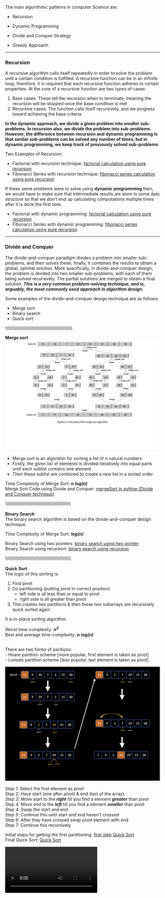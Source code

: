 The main algorithmic patterns in computer Science are:
* Recursion

* Dynamic Programming
  
* Divide and Conquer Strategy

* Greedy Approach

---------------------------------
### **Recursion**

A recursive algorithm calls itself repeatedly in order to solve the problem until a certain condition is fulfilled. A recursive function can be in an infinite loop; therefore, it is required that each recursive function adheres to certain properties. At the core of a recursive function are two types of cases:

1. Base cases: These tell the recursion when to terminate, meaning the recursion will be stopped once the base condition is met
2. Recursive cases: The function calls itself recursively, and we progress toward achieving the base criteria.

**In the dynamic approach, we divide a given problem into smaller sub-problems. In recursion also, we divide the problem into sub-problems. However, the difference between recursion and dynamic programming is that similar sub-problems can be solved any number of times, but in dynamic programming, we keep track of previously solved sub-problems**

Two Examples of Recursion:
* Factorial with recursion technique: [factorial calculation using pure recursion](factorialWithRecursion.py)
* Fibonacci Series with recursion technique: [fibonacci series calculation using pure recursion](fibonacciSeriesWithRecursion.py)

If these same problems were to solve using **dynamic programming** then, we would have to make sure that intermediate results are store in some data structure so that we don't end up calculating computations multiple times after it is done the first time.

* Factorial with dynamic programming: [factorial calculation using pure recursion](factorialWithDP.py)
* Fibonacci Series with dynamic programming: [fibonacci series calculation using pure recursion](fibonacciSeriesWithDP.py)

---------------------------------
### **Divide and Conquer**

The divide-and-conquer paradigm divides a problem into smaller sub-problems, and then solves these; finally, it combines the results to obtain a global, optimal solution. More specifically, in divide-and-conquer design, the problem is divided into two smaller sub-problems, with each of them being solved recursively. The partial solutions are merged to obtain a final solution. ***This is a very common problem-solving technique, and is, arguably, the most commonly used approach in algorithm design.***

Some examples of the divide-and-conquer design technique are as follows:
* Merge sort
* Binary search
* Quick sort

\\\\\\\\\\\\\\\\\\\\\\\\\\\\\\\\\\\\\\\\\\\\\\\\\\\\\\\\\\\\\\\\\\\\\\\\\\\\\\\\\\\\\\\\\\\\\\\\\\\

**Merge sort**
![Merge Sort](Merge_Sort.png)

+ Merge sort is an algorithm for sorting a list of n natural numbers
+ Firstly, the given list of elements is divided iteratively into equal parts until each sublist contains one element
+ Then these sublist are combined to create a new list in a sorted order

Time Complexity of Merge Sort: **n** ***log(n)*** <br>
Merge Sort Code using Divide and Conquer: [mergeSort in python \[Divide and Conquer technique\] ](mergeSort.py)

\\\\\\\\\\\\\\\\\\\\\\\\\\\\\\\\\\\\\\\\\\\\\\\\\\\\\\\\\\\\\\\\\\\\\\\\\\\\\\\\\\\\\\\\\\\\\\\\\\\
<br>
**Binary Search** <br>
The binary search algorithm is based on the divide-and-conquer design technique. 

Time Complexity of Merge Sort: ***log(n)***

Binary Search using two pointers: [binary search using two pointer](binarySearchTwoPointer.py) <br>
Binary Search using recursion: [binary search using recursion](binarySearchRecursion.py)


\\\\\\\\\\\\\\\\\\\\\\\\\\\\\\\\\\\\\\\\\\\\\\\\\\\\\\\\\\\\\\\\\\\\\\\\\\\\\\\\\\\\\\\\\\\\\\\\\\\
<br>
**Quick Sort** <br>
The logic of this sorting is:
1. Find pivot
2. Do partitioning (putting pivot in correct position)
   - left side is all less than or equal to pivot
   - right side is all greater than pivot
3. This creates two partitions & then these two subarrays are recursively quick sorted again

It is in-place sorting algorithm. <br>

Worst time-complexity: ***n<sup>2</sup>*** <br>
Best and average time-complexity: **n** ***log(n)***

<br>
There are two forms of paritions: <br>
   - Hoare partition scheme [more popular, first element is taken as pivot] <br>
   - Lomuto partition scheme [less popular, last element is taken as pivot]

![Quick Sort logic](quickSortAnimation.png)

*Step 1*: Select the first element as pivot <br>
*Step 2*: Have start (one after pivot) & end (last of the array). <br>
*Step 3*: Move start to the ***right*** till you find a element ***greater*** than pivot <br>
*Step 4*: Move end to the ***left*** till you find a element ***smaller*** than pivot <br>
*Step 4*: Swap the start and end <br>
*Step 5*: Continue this until start and end haven't crossed <br>
*Step 6*: After they have crossed swap pivot element with end <br>
*Step 7*: Continue this recursively <br>

Initial steps for getting the first partitioning: [first step Quick Sort](firstStepQuickSort.py) <br>
Final Quick Sort: [Quick Sort](quickSort.py)

![Quick Sort logic](xy.mov)

[](Chapter3/xy.mov)


<!-- --------------------------------- -->
